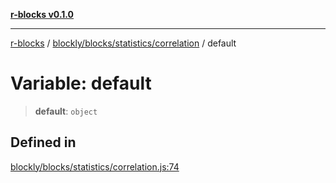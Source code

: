 [**r-blocks v0.1.0**](../../../../../README.md)

***

[r-blocks](../../../../../modules.md) / [blockly/blocks/statistics/correlation](../README.md) / default

# Variable: default

> **default**: `object`

## Defined in

[blockly/blocks/statistics/correlation.js:74](https://github.com/DhyeyMavani2003/r-blocks/blob/3c6fd2c845ebaab7af1ba61c432e0fe34ef7f334/src/pages/modules/blockly/blocks/statistics/correlation.js#L74)
